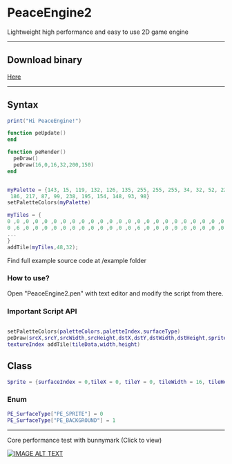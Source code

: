 # PeaceEngine2
Lightweight high performance and easy to use 2D game engine


---
## Download binary

[Here](https://github.com/peacedeveloper1/PeaceEngine2/releases/tag/2.01b)

---
## Syntax

```lua
print("Hi PeaceEngine!")

function peUpdate()
end 

function peRender()
  peDraw()
  peDraw(16,0,16,32,200,150)
end 


myPalette = {143, 15, 119, 132, 126, 135, 255, 255, 255, 34, 32, 52, 224, 208, 208, 179, 160, 160, 52, 52, 52, 0, 0, 0, 69, 40, 60, 215, 123,
 186, 217, 87, 99, 238, 195, 154, 148, 93, 98}
setPaletteColors(myPalette)

myTiles = {
0 ,0 ,0 ,0 ,0 ,0 ,0 ,0 ,0 ,0 ,0 ,0 ,0 ,0 ,0 ,0 ,0 ,0 ,0 ,0 ,0 ,0 ,0 ,0 ,0 ,0 ,0 ,0 ,0 ,0 ,0 ,0 ,0 ,0 ,0 ,0 ,0 ,0 ,0 ,0 ,0 ,0 ,0 ,0 ,0 ,0 ,0 ,0 ,
0 ,6 ,0 ,0 ,0 ,0 ,0 ,0 ,0 ,0 ,0 ,0 ,0 ,0 ,6 ,0 ,0 ,0 ,0 ,0 ,0 ,0 ,0 ,0 ,0 ,0 ,0 ,0 ,0 ,0 ,3 ,0 ,0 ,5 ,0 ,0 ,0 ,0 ,0 ,0 ,0 ,0 ,0 ,0 ,0 ,0 ,5 ,0 ,
...
}
addTile(myTiles,48,32);

```

Find full example source code at \/example folder

### How to use?

Open "PeaceEngine2.pen" with text editor and modify the script from there.


### Important Script API
```lua 

setPaletteColors(paletteColors,paletteIndex,surfaceType)
peDraw(srcX,srcY,srcWidth,srcHeight,dstX,dstY,dstWidth,dstHeight,spriteIndex,angle,centerX,centerY,flipX,flipY,surfaceType)
textureIndex addTile(tileData,width,height)

```


## Class
```lua
Sprite = {surfaceIndex = 0,tileX = 0, tileY = 0, tileWidth = 16, tileHeight = 16, x = 0, y = 0, width = 16, height = 16,angle = 0,centerX = 0,centerY = 0,flipX = false,flipY = false}
```


### Enum
```lua 
PE_SurfaceType["PE_SPRITE"] = 0
PE_SurfaceType["PE_BACKGROUND"] = 1
```


---
Core performance test with bunnymark (Click to view)

[![IMAGE ALT TEXT](https://cdn.discordapp.com/attachments/577971781252546561/822748728824823828/unknown.png)](http://www.youtube.com/watch?v=NCBJsfpKvFM "PeaceEngine2")
